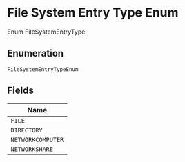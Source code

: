 
# File System Entry Type Enum

Enum FileSystemEntryType.

## Enumeration

`FileSystemEntryTypeEnum`

## Fields

| Name |
|  --- |
| `FILE` |
| `DIRECTORY` |
| `NETWORKCOMPUTER` |
| `NETWORKSHARE` |

